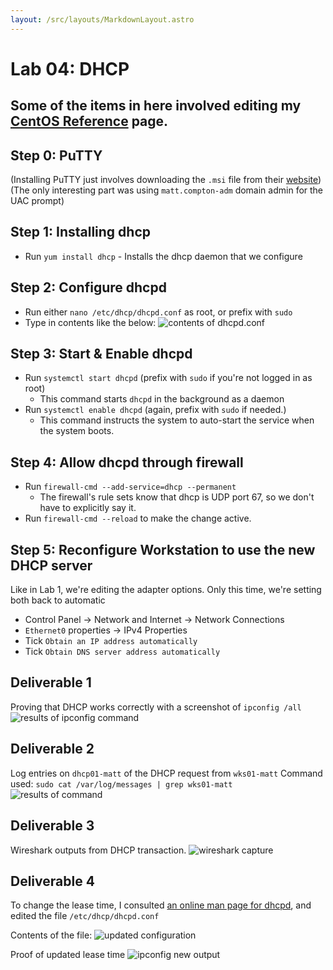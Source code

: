 ```yaml
---
layout: /src/layouts/MarkdownLayout.astro
---
```

# Lab 04: DHCP

## Some of the items in here involved editing my [CentOS Reference](/techjournals/centos-commands.md) page.

## Step 0: PuTTY
(Installing PuTTY just involves downloading the `.msi` file from their [website](https://www.chiark.greenend.org.uk/~sgtatham/putty/latest.html))
(The only interesting part was using `matt.compton-adm` domain admin for the UAC prompt)

## Step 1: Installing dhcp
* Run `yum install dhcp` - Installs the dhcp daemon that we configure

## Step 2: Configure dhcpd
* Run either `nano /etc/dhcp/dhcpd.conf` as root, or prefix with `sudo`
* Type in contents like the below:
![contents of dhcpd.conf](/images/lab04_dhcpd_conf.PNG)

## Step 3: Start & Enable dhcpd
* Run `systemctl start dhcpd` (prefix with `sudo` if you're not logged in as root)
    * This command starts `dhcpd` in the background as a daemon
* Run `systemctl enable dhcpd` (again, prefix with `sudo` if needed.)
    * This command instructs the system to auto-start the service when the system boots.

## Step 4: Allow dhcpd through firewall
* Run `firewall-cmd --add-service=dhcp --permanent`
    * The firewall's rule sets know that dhcp is UDP port 67, so we don't have to explicitly say it.
* Run `firewall-cmd --reload` to make the change active.

## Step 5: Reconfigure Workstation to use the new DHCP server
Like in Lab 1, we're editing the adapter options. Only this time, we're setting both back to automatic
* Control Panel -> Network and Internet -> Network Connections
* `Ethernet0` properties -> IPv4 Properties
* Tick `Obtain an IP address automatically`
* Tick `Obtain DNS server address automatically`

## Deliverable 1
Proving that DHCP works correctly with a screenshot of `ipconfig /all`
![results of ipconfig command](/images/lab04_deliverable1.PNG)

## Deliverable 2
Log entries on `dhcp01-matt` of the DHCP request from `wks01-matt`
Command used: `sudo cat /var/log/messages | grep wks01-matt`
![results of command](/images/lab04_deliverable2.PNG)

## Deliverable 3
Wireshark outputs from DHCP transaction.
![wireshark capture](/images/lab04_deliverable3.PNG)

## Deliverable 4
To change the lease time, I consulted [an online man page for dhcpd](https://linux.die.net/man/8/dhcpd), and edited the file `/etc/dhcp/dhcpd.conf`

Contents of the file:
![updated configuration](/images/lab04_deliverable4_pt1.PNG)

Proof of updated lease time
![ipconfig new output](/images/lab04_deliverable4_pt2.PNG)